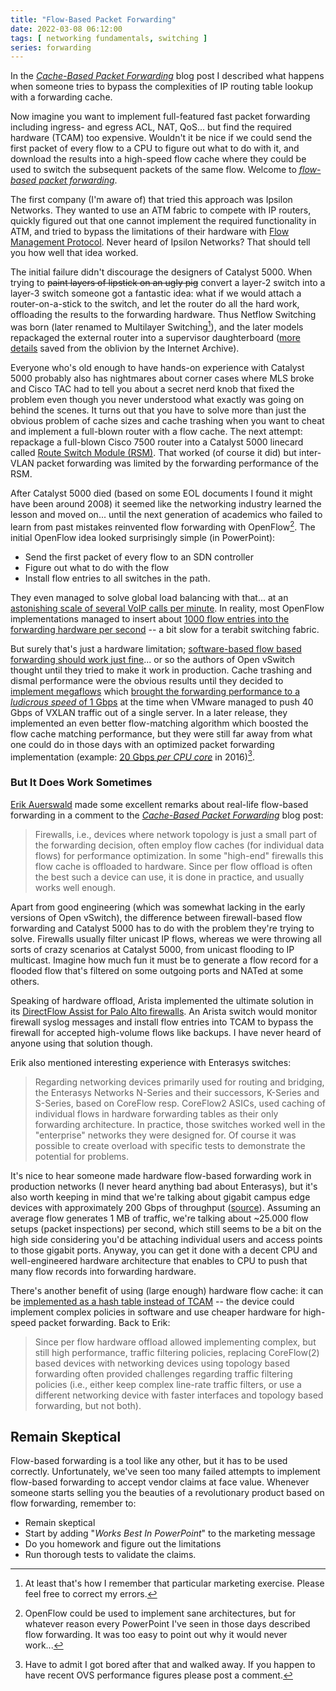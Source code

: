 ```yaml
---
title: "Flow-Based Packet Forwarding"
date: 2022-03-08 06:12:00
tags: [ networking fundamentals, switching ]
series: forwarding
---
```

In the _[Cache-Based Packet Forwarding](https://blog.ipspace.net/2022/02/cache-based-forwarding.html)_ blog post I described what happens when someone tries to bypass the complexities of IP routing table lookup with a forwarding cache. 

Now imagine you want to implement full-featured fast packet forwarding including ingress- and egress ACL, NAT, QoS... but find the required hardware (TCAM) too expensive. Wouldn't it be nice if we could send the first packet of every flow to a CPU to figure out what to do with it, and download the results into a high-speed flow cache where they could be used to switch the subsequent packets of the same flow. Welcome to *[flow-based packet forwarding](https://blog.ipspace.net/2015/12/is-flow-based-forwarding-just-marketing.html)*.
<!--more-->
The first company (I'm aware of) that tried this approach was Ipsilon Networks. They wanted to use an ATM fabric to compete with IP routers, quickly figured out that one cannot implement the required functionality in ATM, and tried to bypass the limitations of their hardware with [Flow Management Protocol](https://www.rfc-editor.org/rfc/rfc1953.html). Never heard of Ipsilon Networks? That should tell you how well that idea worked.

The initial failure didn't discourage the designers of Catalyst 5000. When trying to ~~paint layers of lipstick on an ugly pig~~ convert a layer-2 switch into a layer-3 switch someone got a fantastic idea: what if we would attach a router-on-a-stick to the switch, and let the router do all the hard work, offloading the results to the forwarding hardware. Thus Netflow Switching was born (later renamed to Multilayer Switching[^MLS]), and the later models repackaged the external router into a supervisor daughterboard ([more details](https://web.archive.org/web/20200623042013/http://etutorials.org/Networking/Lan+switching+fundamentals/Chapter+3.+Catalyst+Switching+Architectures/In+the+Beginning-Catalyst+50005500+Project+Synergy/) saved from the oblivion by the Internet Archive).

Everyone who's old enough to have hands-on experience with Catalyst 5000 probably also has nightmares about corner cases where MLS broke and Cisco TAC had to tell you about a secret nerd knob that fixed the problem even though you never understood what exactly was going on behind the scenes. It turns out that you have to solve more than just the obvious problem of cache sizes and cache trashing when you want to cheat and implement a full-blown router with a flow cache. The next attempt: repackage a full-blown Cisco 7500 router into a Catalyst 5000 linecard called [Route Switch Module (RSM)](https://www.cisco.com/c/en/us/support/docs/switches/catalyst-5000-series-switches/10578-56.html#architecture). That worked (of course it did) but inter-VLAN packet forwarding was limited by the forwarding performance of the RSM.

[^MLS]: At least that's how I remember that particular marketing exercise. Please feel free to correct my errors.

After Catalyst 5000 died (based on some EOL documents I found it might have been around 2008) it seemed like the networking industry learned the lesson and moved on... until the next generation of academics who failed to learn from past mistakes reinvented flow forwarding with OpenFlow[^OF]. The initial OpenFlow idea looked surprisingly simple (in PowerPoint):

[^OF]: OpenFlow could be used to implement sane architectures, but for whatever reason every PowerPoint I've seen in those days described flow forwarding. It was too easy to point out why it would never work...

* Send the first packet of every flow to an SDN controller
* Figure out what to do with the flow
* Install flow entries to all switches in the path.

They even managed to solve global load balancing with that... at an [astonishing scale of several VoIP calls per minute](https://blog.ipspace.net/2011/10/openflow-and-state-explosion.html). In reality, most OpenFlow implementations managed to insert about [1000 flow entries into the forwarding hardware per second](https://blog.ipspace.net/2012/01/fib-update-challenges-in-openflow.html) -- a bit slow for a terabit switching fabric.

But surely that's just a hardware limitation; [software-based flow based forwarding should work just fine](https://blog.ipspace.net/2013/04/open-vswitch-under-hood.html)... or so the authors of Open vSwitch thought until they tried to make it work in production. Cache trashing and dismal performance were the obvious results until they decided to [implement megaflows](https://networkheresy.com/accelerating-open-vswitch-to-ludicrous-speed/) which [brought the forwarding performance to a *ludicrous speed* of 1 Gbps](https://blog.ipspace.net/2014/11/open-vswitch-performance-revisited.html) at the time when VMware managed to push 40 Gbps of VXLAN traffic out of a single server. In a later release, they implemented an even better flow-matching algorithm which boosted the flow cache matching performance, but they were still far away from what one could do in those days with an optimized packet forwarding implementation (example: [20 Gbps *per CPU core*](https://blog.ipspace.net/2016/03/x86-based-switching-at-ludicrous-speed.html) in 2016)[^OVSP]. 

[^OVSP]: Have to admit I got bored after that and walked away. If you happen to have recent OVS performance figures please post a comment.

### But It Does Work Sometimes

[Erik Auerswald](https://www.linkedin.com/in/erik-auerswald-2b8b73171/) made some excellent remarks about real-life flow-based forwarding in a comment to the _[Cache-Based Packet Forwarding](https://blog.ipspace.net/2022/02/cache-based-forwarding.html)_ blog post:

> Firewalls, i.e., devices where network topology is just a small part of the forwarding decision, often employ flow caches (for individual data flows) for performance optimization. In some "high-end" firewalls this flow cache is offloaded to hardware. Since per flow offload is often the best such a device can use, it is done in practice, and usually works well enough.

Apart from good engineering (which was somewhat lacking in the early versions of Open vSwitch), the difference between firewall-based flow forwarding and Catalyst 5000 has to do with the problem they're trying to solve. Firewalls usually filter unicast IP flows, whereas we were throwing all sorts of crazy scenarios at Catalyst 5000, from unicast flooding to IP multicast. Imagine how much fun it must be to generate a flow record for a flooded flow that's filtered on some outgoing ports and NATed at some others.

Speaking of hardware offload, Arista implemented the ultimate solution in its [DirectFlow Assist for Palo Alto firewalls](https://www.arista.com/assets/data/pdf/Whitepapers/AristaPAN_Solution_Brief.pdf). An Arista switch would monitor firewall syslog messages and install flow entries into TCAM to bypass the firewall for accepted high-volume flows like backups. I have never heard of anyone using that solution though.

Erik also mentioned interesting experience with Enterasys switches:

> Regarding networking devices primarily used for routing and bridging, the Enterasys Networks N-Series and their successors, K-Series and S-Series, based on CoreFlow resp. CoreFlow2 ASICs, used caching of individual flows in hardware forwarding tables as their only forwarding architecture. In practice, those switches worked well in the "enterprise" networks they were designed for. Of course it was possible to create overload with specific tests to demonstrate the potential for problems.

It's nice to hear someone made hardware flow-based forwarding work in production networks (I never heard anything bad about Enterasys), but it's also worth keeping in mind that we're talking about gigabit campus edge devices with approximately 200 Gbps of throughput ([source](https://www.networkworld.com/article/2201700/enterasys-bolsters-switches-with-automation--access-control.html)). Assuming an average flow generates 1 MB of traffic, we're talking about ~25.000 flow setups (packet inspections) per second, which still seems to be a bit on the high side considering you'd be attaching individual users and access points to those gigabit ports. Anyway, you can get it done with a decent CPU and well-engineered hardware architecture that enables to CPU to push that many flow records into forwarding hardware.

There's another benefit of using (large enough) hardware flow cache: it can be [implemented as a hash table instead of TCAM](https://blog.ipspace.net/2022/02/packet-forwarding-header-lookup.html) -- the device could implement complex policies in software and use cheaper hardware for high-speed packet forwarding. Back to Erik:

> Since per flow hardware offload allowed implementing complex, but still high performance, traffic filtering policies, replacing CoreFlow(2) based devices with networking devices using topology based forwarding often provided challenges regarding traffic filtering policies (i.e., either keep complex line-rate traffic filters, or use a different networking device with faster interfaces and topology based forwarding, but not both).

## Remain Skeptical

Flow-based forwarding is a tool like any other, but it has to be used correctly. Unfortunately, we've seen too many failed attempts to implement flow-based forwarding to accept vendor claims at face value. Whenever someone starts selling you the beauties of a revolutionary product based on flow forwarding, remember to:

* Remain skeptical
* Start by adding "_Works Best In PowerPoint_" to the marketing message
* Do you homework and figure out the limitations
* Run thorough tests to validate the claims.



